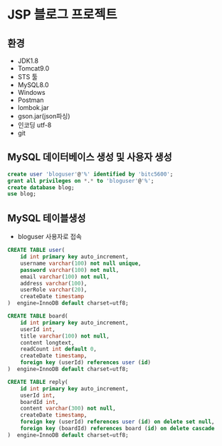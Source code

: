 # JSP 블로그 프로젝트

## 환경
- JDK1.8
- Tomcat9.0
- STS 툴
- MySQL8.0
- Windows
- Postman
- lombok.jar
- gson.jar(json파싱)
- 인코딩 utf-8
- git

## MySQL 데이터베이스 생성 및 사용자 생성

```sql
create user 'bloguser'@'%' identified by 'bitc5600';
grant all privileges on *.* to 'bloguser'@'%';
create database blog;
use blog;
```

## MySQL 테이블생성
- bloguser 사용자로 접속

``` sql
CREATE TABLE user(
    id int primary key auto_increment,
    username varchar(100) not null unique,
    password varchar(100) not null,
    email varchar(100) not null,
    address varchar(100),
    userRole varchar(20),
    createDate timestamp
)  engine=InnoDB default charset=utf8;

CREATE TABLE board(
    id int primary key auto_increment,
    userId int,
    title varchar(100) not null,
    content longtext,
    readCount int default 0,
    createDate timestamp,
    foreign key (userId) references user (id)
)  engine=InnoDB default charset=utf8;

CREATE TABLE reply(
    id int primary key auto_increment,
    userId int,
    boardId int,
    content varchar(300) not null,
    createDate timestamp,
    foreign key (userId) references user (id) on delete set null,
    foreign key (boardId) references board (id) on delete cascade
)  engine=InnoDB default charset=utf8;
```